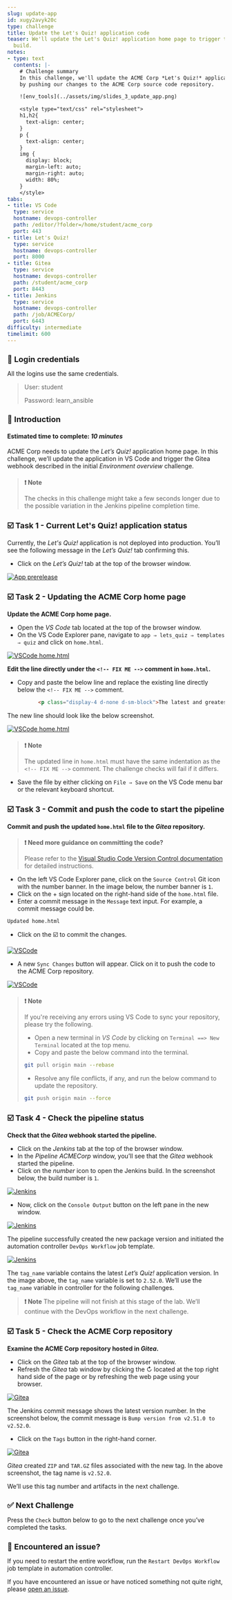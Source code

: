 ```yaml
---
slug: update-app
id: xugy2avyk20c
type: challenge
title: Update the Let's Quiz! application code
teaser: We'll update the Let's Quiz! application home page to trigger the DevOps workflow
  build.
notes:
- type: text
  contents: |-
    # Challenge summary
    In this challenge, we'll update the ACME Corp *Let's Quiz!* application code and start the pipeline
    by pushing our changes to the ACME Corp source code repository.

    ![env_tools](../assets/img/slides_3_update_app.png)

    <style type="text/css" rel="stylesheet">
    h1,h2{
      text-align: center;
    }
    p {
      text-align: center;
    }
    img {
      display: block;
      margin-left: auto;
      margin-right: auto;
      width: 80%;
    }
    </style>
tabs:
- title: VS Code
  type: service
  hostname: devops-controller
  path: /editor/?folder=/home/student/acme_corp
  port: 443
- title: Let's Quiz!
  type: service
  hostname: devops-controller
  port: 8000
- title: Gitea
  type: service
  hostname: devops-controller
  path: /student/acme_corp
  port: 8443
- title: Jenkins
  type: service
  hostname: devops-controller
  path: /job/ACMECorp/
  port: 6443
difficulty: intermediate
timelimit: 600
---
```

🔐 Login credentials
===
All the logins use the same credentials.

>User: student<p>
>Password: learn_ansible

👋 Introduction
===

#### Estimated time to complete: _10 minutes_<p>

ACME Corp needs to update the _Let’s Quiz!_ application home page. In this challenge, we’ll update the application in VS Code and trigger the Gitea webhook described in the initial _Environment overview_ challenge.

>### **❗️ Note**
> The checks in this challenge might take a few seconds longer due to the  possible variation in the Jenkins pipeline completion time.

☑️ Task 1 - Current Let's Quiz! application status
===

Currently, the *Let's Quiz!* application is not deployed into production. You’ll see the following message in the _Let’s Quiz!_ tab confirming this.

* Click on the _Let’s Quiz!_ tab at the top of the browser window.

<!-- ![App prerelease](../assets/img/app_page_prerelease.png) -->
<a href="#app_page_prerelease">
  <img alt="App prerelease"" src="../assets/img/app_page_prerelease.png" />
</a>

<a href="#" class="lightbox" id="app_page_prerelease">
  <img alt="App prerelease" src="../assets/img/app_page_prerelease.png" />
</a>

☑️ Task 2 - Updating the ACME Corp home page
===

**Update the ACME Corp home page.**

* Open the _VS Code_ tab located at the top of the browser window.
* On the VS Code Explorer pane, navigate to `app ⇒ lets_quiz ⇒ templates ⇒ quiz` and click on `home.html`.

<!-- ![VSCode home.html](../assets/img/vscode_home_edit.png) -->
<a href="#vscode_home_edit">
  <img alt="VSCode home.html" src="../assets/img/vscode_home_edit.png" />
</a>

<a href="#" class="lightbox" id="vscode_home_edit">
  <img alt="VSCode home.html" src="../assets/img/vscode_home_edit.png" />
</a>

**Edit the line directly under the  `<!-- FIX ME -->` comment in `home.html`.**

* Copy and paste the below line and replace the existing line directly below the  `<!-- FIX ME -->` comment.

```html
          <p class="display-4 d-none d-sm-block">The latest and greatest version of the app deployed successfully.</p>
```

The new line should look like the below screenshot.

<!-- ![home.html edited](../assets/img/vscode_home_edit_note.png) -->
<a href="#vscode_home_edit_note">
  <img alt="VSCode home.html" src="../assets/img/vscode_home_edit_note.png" />
</a>

<a href="#" class="lightbox" id="vscode_home_edit_note">
  <img alt="VSCode home.html" src="../assets/img/vscode_home_edit_note.png" />
</a>

>### **❗️ Note**
> The updated line in `home.html` must have the same indentation as the `<!-- FIX ME -->` comment. The challenge checks will fail if it differs.

* Save the file by either clicking on `File ⇒ Save` on the VS Code menu bar or the relevant keyboard shortcut.


☑️ Task 3 - Commit and push the code to start the pipeline
===

**Commit and push the updated `home.html` file to the _Gitea_ repository.**

> ### **❗️ Need more guidance on committing the code?**<p>
> Please refer to the [Visual Studio Code Version Control documentation](https://code.visualstudio.com/docs/editor/versioncontrol#_commit) for detailed instructions.

* On the left VS Code Explorer pane, click on the `Source Control` Git icon with the number banner. In the image below, the number banner is `1`.
* Click on the + sign located on the right-hand side of the `home.html` file.
* Enter a commit message in the `Message` text input. For example, a commit message could be.

```
Updated home.html
```

* Click on the ☑️ to commit the changes.

<!-- ![VSCode commit](../assets/img/vscode_commit.png) -->
<a href="#vscode_commit">
  <img alt="VSCode" src="../assets/img/vscode_commit.png" />
</a>

<a href="#" class="lightbox" id="vscode_commit">
  <img alt="VSCode" src="../assets/img/vscode_commit.png" />
</a>

* A new `Sync Changes` button will appear. Click on it to push the code to the ACME Corp repository.

<!-- ![VSCode commit](../assets/img/vscode_push.png) -->
<a href="#vscode_push">
  <img alt="VSCode" src="../assets/img/vscode_push.png" />
</a>

<a href="#" class="lightbox" id="vscode_push">
  <img alt="VSCode" src="../assets/img/vscode_push.png" />
</a>

>### **❗️ Note**
> If you're receiving any errors using VS Code to sync your repository, please try the following.
> * Open a new terminal in *VS Code* by clicking on `Terminal ==> New Terminal` located at the top menu.
> * Copy and paste the below command into the terminal.
>
> ```bash
> git pull origin main --rebase
> ```
> * Resolve any file conflicts, if any, and run the below command to update the repository.
>  ```bash
> git push origin main --force
> ```

☑️ Task 4 - Check the pipeline status
===

**Check that the *Gitea* webhook started the pipeline.**

* Click on the _Jenkins_ tab at the top of the browser window.
* In the _Pipeline ACMECorp_ window, you’ll see that the _Gitea_ webhook started the pipeline.
* Click on the *number* icon to open the Jenkins build. In the screenshot below, the build number is `1`.

<!-- ![Jenkins running](../assets/img/jenkins_acme_job_running.png) -->
<a href="#jenkins_acme_job_running">
  <img alt="Jenkins" src="../assets/img/jenkins_acme_job_running.png" />
</a>

<a href="#" class="lightbox" id="jenkins_acme_job_running">
  <img alt="Jenkins" src="../assets/img/jenkins_acme_job_running.png" />
</a>

* Now, click on the `Console Output` button on the left pane in the new window.

<!-- ![Jenkins running](../assets/img/jenkins_acme_console_button.png) -->
<a href="#jenkins_acme_console_button">
  <img alt="Jenkins" src="../assets/img/jenkins_acme_console_button.png" />
</a>

<a href="#" class="lightbox" id="jenkins_acme_console_button">
  <img alt="Jenkins" src="../assets/img/jenkins_acme_console_button.png" />
</a>

The pipeline successfully created the new package version and initiated the automation controller `DevOps Workflow` job template.

<!-- ![Jenkins running](../assets/img/jenkins_acme_console_bottom.png) -->
<a href="#jenkins_acme_console_bottom">
  <img alt="Jenkins" src="../assets/img/jenkins_acme_console_bottom.png" />
</a>

<a href="#" class="lightbox" id="jenkins_acme_console_bottom">
  <img alt="Jenkins" src="../assets/img/jenkins_acme_console_bottom.png" />
</a>

The `tag_name` variable contains the latest _Let’s Quiz!_ application version. In the image above, the `tag_name` variable is set to `2.52.0`. We’ll use the `tag_name` variable in controller for the following challenges.

>**❗️ Note**
>The pipeline will not finish at this stage of the lab. We’ll continue with the DevOps workflow in the next challenge.

☑️ Task 5 - Check the ACME Corp repository
===

**Examine the ACME Corp repository hosted in _Gitea_.**

* Click on the _Gitea_ tab at the top of the browser window.
* Refresh the *Gitea* tab window by clicking the ↻ located at the top right hand side of the page or by refreshing the web page using your browser.

<!-- ![Gitea updated](../assets/img/gitea_new_tag.png) -->
<a href="#gitea_new_tag">
  <img alt="Gitea" src="../assets/img/gitea_new_tag.png" />
</a>

<a href="#" class="lightbox" id="gitea_new_tag">
  <img alt="Gitea" src="../assets/img/gitea_new_tag.png" />
</a>

The Jenkins commit message shows the latest version number. In the screenshot below, the commit message is `Bump version from v2.51.0 to v2.52.0`.

* Click on the `Tags` button in the right-hand corner.

<!-- ![Gitea tag](../assets/img/gitea_tag_artifacts.png) -->
<a href="#gitea_tag_artifacts">
  <img alt="Gitea" src="../assets/img/gitea_tag_artifacts.png" />
</a>

<a href="#" class="lightbox" id="gitea_tag_artifacts">
  <img alt="Gitea" src="../assets/img/gitea_tag_artifacts.png" />
</a>

_Gitea_ created `ZIP` and `TAR.GZ` files associated with the new tag. In the above screenshot, the tag name is `v2.52.0`.

We’ll use this tag number and artifacts in the next challenge.

✅ Next Challenge
===
Press the `Check` button below to go to the next challenge once you’ve completed the tasks.

🐛 Encountered an issue?
====

If you need to restart the entire workflow, run the `Restart DevOps Workflow` job template in automation controller.

If you have encountered an issue or have noticed something not quite right, please [open an issue](https://github.com/ansible/instruqt/issues/new?labels=devops-controller&title=New+DevOps+with+automation+controller+issue+issue:+incident-creation&assignees=craig-br).

<style type="text/css" rel="stylesheet">
  .lightbox {
    display: none;
    position: fixed;
    justify-content: center;
    align-items: center;
    z-index: 999;
    top: 0;
    left: 0;
    right: 0;
    bottom: 0;
    padding: 1rem;
    background: rgba(0, 0, 0, 0.8);
    margin-left: auto;
    margin-right: auto;
    margin-top: auto;
    margin-bottom: auto;
  }
  .lightbox:target {
    display: flex;
  }
  .lightbox img {
    max-width: 60%;
    max-height: 60%;
  }
  img {
    display: block;
    margin-left: auto;
    margin-right: auto;
  }
  h1 {
    font-size: 18px;
  }
    h2 {
    font-size: 16px;
    font-weight: 600
  }
    h3 {
    font-size: 14px;
    font-weight: 600
  }
  p span {
    font-size: 14px;
  }
  ul li span {
    font-size: 14px
  }
</style>
